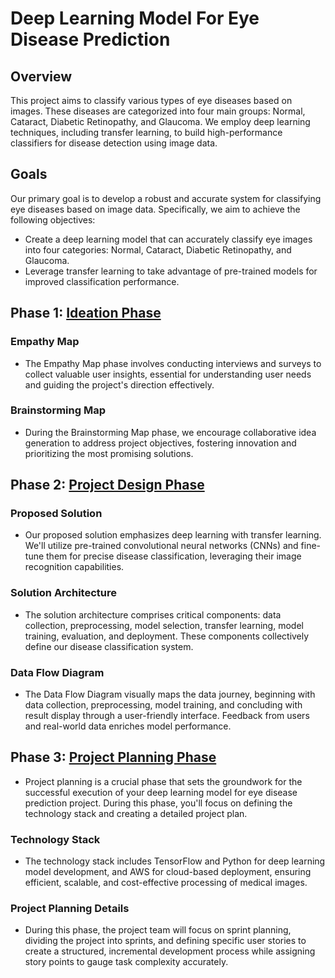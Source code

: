 # Deep Learning Model For Eye Disease Prediction

## Overview
This project aims to classify various types of eye diseases based on images. These diseases are categorized into four main groups: Normal, Cataract, Diabetic Retinopathy, and Glaucoma. We employ deep learning techniques, including transfer learning, to build high-performance classifiers for disease detection using image data.

## Goals
Our primary goal is to develop a robust and accurate system for classifying eye diseases based on image data. Specifically, we aim to achieve the following objectives:

- Create a deep learning model that can accurately classify eye images into four categories: Normal, Cataract, Diabetic Retinopathy, and Glaucoma.
- Leverage transfer learning to take advantage of pre-trained models for improved classification performance.

## Phase 1: [Ideation Phase](https://github.com/smartinternz02/SI-GuidedProject-600240-1697595942/tree/main/1.%20Ideation%20Phase)

### Empathy Map
- The Empathy Map phase involves conducting interviews and surveys to collect valuable user insights, essential for understanding user needs and guiding the project's direction effectively.

### Brainstorming Map
- During the Brainstorming Map phase, we encourage collaborative idea generation to address project objectives, fostering innovation and prioritizing the most promising solutions.

## Phase 2: [Project Design Phase](https://github.com/smartinternz02/SI-GuidedProject-600240-1697595942/tree/main/2.%20Project%20Design%20Phase)

### Proposed Solution

- Our proposed solution emphasizes deep learning with transfer learning. We'll utilize pre-trained convolutional neural networks (CNNs) and fine-tune them for precise disease classification, leveraging their image recognition capabilities.

### Solution Architecture

- The solution architecture comprises critical components: data collection, preprocessing, model selection, transfer learning, model training, evaluation, and deployment. These components collectively define our disease classification system.

### Data Flow Diagram
- The Data Flow Diagram visually maps the data journey, beginning with data collection, preprocessing, model training, and concluding with result display through a user-friendly interface. Feedback from users and real-world data enriches model performance.

## Phase 3: [Project Planning Phase](https://github.com/smartinternz02/SI-GuidedProject-600240-1697595942/tree/main/3.%20Project%20Planning%20Phase)
- Project planning is a crucial phase that sets the groundwork for the successful execution of your deep learning model for eye disease prediction project. During this phase, you'll focus on defining the technology stack and creating a detailed project plan.

### Technology Stack

- The technology stack includes TensorFlow and Python for deep learning model development, and AWS for cloud-based deployment, ensuring efficient, scalable, and cost-effective processing of medical images.

### Project Planning Details

- During this phase, the project team will focus on sprint planning, dividing the project into  sprints, and defining specific user stories to create a structured, incremental development process while assigning story points to gauge task complexity accurately.
